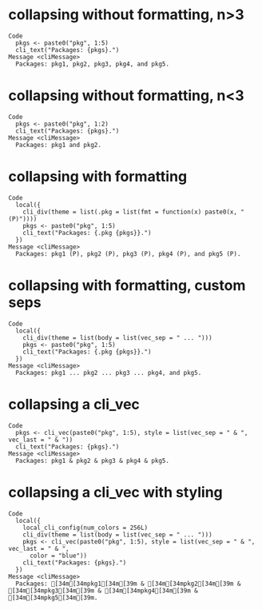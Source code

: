 # collapsing without formatting, n>3

    Code
      pkgs <- paste0("pkg", 1:5)
      cli_text("Packages: {pkgs}.")
    Message <cliMessage>
      Packages: pkg1, pkg2, pkg3, pkg4, and pkg5.

# collapsing without formatting, n<3

    Code
      pkgs <- paste0("pkg", 1:2)
      cli_text("Packages: {pkgs}.")
    Message <cliMessage>
      Packages: pkg1 and pkg2.

# collapsing with formatting

    Code
      local({
        cli_div(theme = list(.pkg = list(fmt = function(x) paste0(x, " (P)"))))
        pkgs <- paste0("pkg", 1:5)
        cli_text("Packages: {.pkg {pkgs}}.")
      })
    Message <cliMessage>
      Packages: pkg1 (P), pkg2 (P), pkg3 (P), pkg4 (P), and pkg5 (P).

# collapsing with formatting, custom seps

    Code
      local({
        cli_div(theme = list(body = list(vec_sep = " ... ")))
        pkgs <- paste0("pkg", 1:5)
        cli_text("Packages: {.pkg {pkgs}}.")
      })
    Message <cliMessage>
      Packages: pkg1 ... pkg2 ... pkg3 ... pkg4, and pkg5.

# collapsing a cli_vec

    Code
      pkgs <- cli_vec(paste0("pkg", 1:5), style = list(vec_sep = " & ", vec_last = " & "))
      cli_text("Packages: {pkgs}.")
    Message <cliMessage>
      Packages: pkg1 & pkg2 & pkg3 & pkg4 & pkg5.

# collapsing a cli_vec with styling

    Code
      local({
        local_cli_config(num_colors = 256L)
        cli_div(theme = list(body = list(vec_sep = " ... ")))
        pkgs <- cli_vec(paste0("pkg", 1:5), style = list(vec_sep = " & ", vec_last = " & ",
          color = "blue"))
        cli_text("Packages: {pkgs}.")
      })
    Message <cliMessage>
      Packages: [34m[34mpkg1[34m[39m & [34m[34mpkg2[34m[39m & [34m[34mpkg3[34m[39m & [34m[34mpkg4[34m[39m & [34m[34mpkg5[34m[39m.

